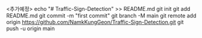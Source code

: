 <추가예정>
echo "# Traffic-Sign-Detection" >> README.md
git init
git add README.md
git commit -m "first commit"
git branch -M main
git remote add origin https://github.com/NamkKungGeon/Traffic-Sign-Detection.git
git push -u origin main